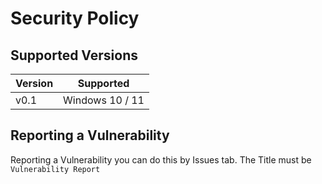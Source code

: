 # Security Policy

## Supported Versions

| Version | Supported          |
| ------- | ------------------ |
|  v0.1   |   Windows 10 / 11  |

## Reporting a Vulnerability

Reporting a Vulnerability you can do this by Issues tab.
The Title must be ```Vulnerability Report```
